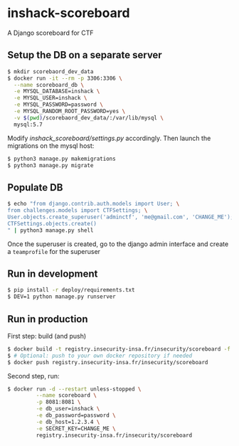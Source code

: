 # inshack-scoreboard
A Django scoreboard for CTF

## Setup the DB on a separate server

```bash
$ mkdir scorebaord_dev_data
$ docker run -it --rm -p 3306:3306 \
  --name scoreboard_db \
  -e MYSQL_DATABASE=inshack \
  -e MYSQL_USER=inshack \
  -e MYSQL_PASSWORD=password \
  -e MYSQL_RANDOM_ROOT_PASSWORD=yes \
  -v $(pwd)/scorebaord_dev_data/:/var/lib/mysql \
  mysql:5.7
```

Modify *inshack_scoreboard/settings.py* accordingly. Then launch the migrations on the mysql host:

```bash
$ python3 manage.py makemigrations
$ python3 manage.py migrate
```

## Populate DB

```bash
$ echo "from django.contrib.auth.models import User; \
from challenges.models import CTFSettings; \
User.objects.create_superuser('adminctf', 'me@gmail.com', 'CHANGE_ME'); \
CTFSettings.objects.create()
" | python3 manage.py shell
```

Once the superuser is created, go to the django admin interface and create a `teamprofile` for the superuser

## Run in development

```bash
$ pip install -r deploy/requirements.txt
$ DEV=1 python manage.py runserver
```

## Run in production

First step: build (and push)

```bash
$ docker build -t registry.insecurity-insa.fr/insecurity/scoreboard -f deploy/Dockerfile .
$ # Optional: push to your own docker repository if needed
$ docker push registry.insecurity-insa.fr/insecurity/scoreboard
```

Second step, run:

```bash
$ docker run -d --restart unless-stopped \
         --name scoreboard \
         -p 8081:8081 \
         -e db_user=inshack \
         -e db_password=password \
         -e db_host=1.2.3.4 \
         -e SECRET_KEY=CHANGE_ME \
         registry.insecurity-insa.fr/insecurity/scoreboard
```
